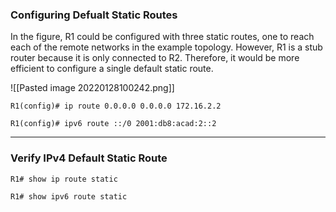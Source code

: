 
### Configuring Defualt Static Routes

In the figure, R1 could be configured with three static routes, one to reach each of the remote networks in the example topology. However, R1 is a stub router because it is only connected to R2. Therefore, it would be more efficient to configure a single default static route.

![[Pasted image 20220128100242.png]]

```text
R1(config)# ip route 0.0.0.0 0.0.0.0 172.16.2.2
```

```text
R1(config)# ipv6 route ::/0 2001:db8:acad:2::2
```

---
### Verify IPv4 Default Static Route

```text
R1# show ip route static
```

```text
R1# show ipv6 route static
``````